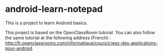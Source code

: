 android-learn-notepad
=====================

This is a project to learn Android basics. 

This project is based on the OpenClassRoom tutorial. You can also follow the same tutorial at the following address (French) : http://fr.openclassrooms.com/informatique/cours/creez-des-applications-pour-android.


